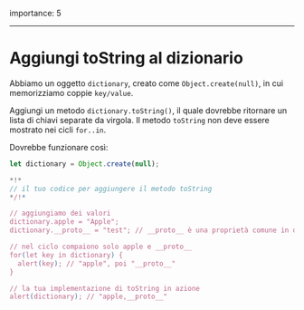 importance: 5

---

# Aggiungi toString al dizionario

Abbiamo un oggetto `dictionary`, creato come `Object.create(null)`, in cui memorizziamo coppie `key/value`.

Aggiungi un metodo `dictionary.toString()`, il quale dovrebbe ritornare un lista di chiavi separate da virgola. Il metodo `toString` non deve essere mostrato nei cicli `for..in`.

Dovrebbe funzionare così:

```js
let dictionary = Object.create(null);

*!*
// il tuo codice per aggiungere il metodo toString
*/!*

// aggiungiamo dei valori
dictionary.apple = "Apple";
dictionary.__proto__ = "test"; // __proto__ è una proprietà comune in questo caso

// nel ciclo compaiono solo apple e __proto__ 
for(let key in dictionary) {
  alert(key); // "apple", poi "__proto__"
}  

// la tua implementazione di toString in azione
alert(dictionary); // "apple,__proto__"
```
